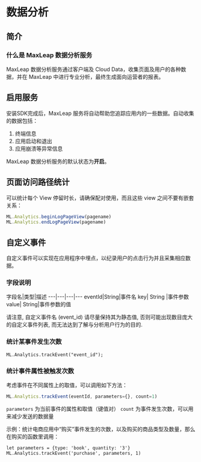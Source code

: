 # 数据分析

## 简介

### 什么是 MaxLeap 数据分析服务

MaxLeap 数据分析服务通过客户端及 Cloud Data，收集页面及用户的各种数据，并在 MaxLeap 中进行专业分析，最终生成面向运营者的报表。

## 启用服务
安装SDK完成后，MaxLeap 服务将自动帮助您追踪应用内的一些数据。自动收集的数据包括：

1.	终端信息
2.	应用启动和退出
3.	应用崩溃等异常信息

 MaxLeap 数据分析服务的默认状态为**开启**。

## 页面访问路径统计

可以统计每个 View 停留时长，请确保配对使用，而且这些 view 之间不要有嵌套关系：

```js
ML.Analytics.beginLogPageView(pagename)
ML.Analytics.endLogPageView(pagename)
```
 
## 自定义事件

自定义事件可以实现在应用程序中埋点，以纪录用户的点击行为并且采集相应数据。

### 字段说明

字段名|类型|描述
---|---|---|---
eventId|String|事件名
key| String |事件参数
value| String|事件参数的值

请注意, 自定义事件名 (event_id) 请尽量保持其为静态值, 否则可能出现数目庞大的自定义事件列表, 而无法达到了解与分析用户行为的目的.
 
### 统计某事件发生次数

```
ML.Analytics.trackEvent("event_id");
```

### 统计事件属性被触发次数

考虑事件在不同属性上的取值，可以调用如下方法：

```js
ML.Analytics.trackEvent(eventId, parameters={}, count=1)
```

`parameters` 为当前事件的属性和取值（键值对）
`count` 为事件发生次数，可以用来减少发送的数据量

示例：统计电商应用中“购买”事件发生的次数，以及购买的商品类型及数量，那么在购买的函数里调用：

```objective_c
let parameters = {type: 'book', quantity: '3'}
ML.Analytics.trackEvent('purchase', parameters, 1)
```
